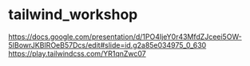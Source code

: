# tailwind_workshop
https://docs.google.com/presentation/d/1PO4IjeY0r43MfdZJceei5OW-5IBowrJKBIROeB57Dcs/edit#slide=id.g2a85e034975_0_630
https://play.tailwindcss.com/YR1qnZwc07

